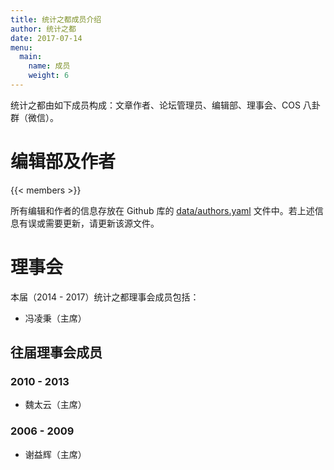 ```yaml
---
title: 统计之都成员介绍
author: 统计之都
date: 2017-07-14
menu:
  main:
    name: 成员
    weight: 6
---
```


统计之都由如下成员构成：文章作者、论坛管理员、编辑部、理事会、COS 八卦群（微信）。

# 编辑部及作者

{{< members >}}

所有编辑和作者的信息存放在 Github 库的 [data/authors.yaml](https://github.com/cosname/cosx.org/blob/master/data/members.yaml) 文件中。若上述信息有误或需要更新，请更新该源文件。

# 理事会

本届（2014 - 2017）统计之都理事会成员包括：

- 冯凌秉（主席）

## 往届理事会成员

### 2010 - 2013

- 魏太云（主席）

### 2006 - 2009

- 谢益辉（主席）
